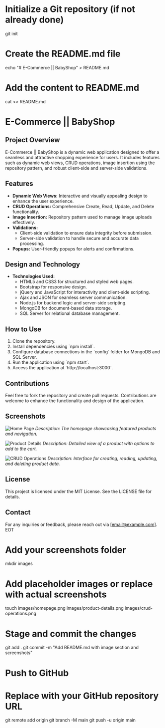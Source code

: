 # Initialize a Git repository (if not already done)
git init

# Create the README.md file
echo "# E-Commerce || BabyShop" > README.md

# Add the content to README.md
cat <<EOT >> README.md
# E-Commerce || BabyShop

## Project Overview
E-Commerce || BabyShop is a dynamic web application designed to offer a seamless and attractive shopping experience for users. It includes features such as dynamic web views, CRUD operations, image insertion using the repository pattern, and robust client-side and server-side validations.

## Features
- **Dynamic Web Views:** Interactive and visually appealing design to enhance the user experience.
- **CRUD Operations:** Comprehensive Create, Read, Update, and Delete functionality.
- **Image Insertion:** Repository pattern used to manage image uploads effectively.
- **Validations:**
  - Client-side validation to ensure data integrity before submission.
  - Server-side validation to handle secure and accurate data processing.
- **Popups:** User-friendly popups for alerts and confirmations.

## Design and Technology
- **Technologies Used:**
  - HTML5 and CSS3 for structured and styled web pages.
  - Bootstrap for responsive design.
  - jQuery and JavaScript for interactivity and client-side scripting.
  - Ajax and JSON for seamless server communication.
  - Node.js for backend logic and server-side scripting.
  - MongoDB for document-based data storage.
  - SQL Server for relational database management.

## How to Use
1. Clone the repository.
2. Install dependencies using \`npm install\`.
3. Configure database connections in the \`config\` folder for MongoDB and SQL Server.
4. Run the application using \`npm start\`.
5. Access the application at \`http://localhost:3000\`.

## Contributions
Feel free to fork the repository and create pull requests. Contributions are welcome to enhance the functionality and design of the application.

## Screenshots
![Home Page](images/homepage.png)
*Description: The homepage showcasing featured products and navigation.*

![Product Details](images/product-details.png)
*Description: Detailed view of a product with options to add to the cart.*

![CRUD Operations](images/crud-operations.png)
*Description: Interface for creating, reading, updating, and deleting product data.*

## License
This project is licensed under the MIT License. See the LICENSE file for details.

## Contact
For any inquiries or feedback, please reach out via [email@example.com].
EOT

# Add your screenshots folder
mkdir images
# Add placeholder images or replace with actual screenshots
touch images/homepage.png images/product-details.png images/crud-operations.png

# Stage and commit the changes
git add .
git commit -m "Add README.md with image section and screenshots"

# Push to GitHub
# Replace <repository-url> with your GitHub repository URL
git remote add origin <repository-url>
git branch -M main
git push -u origin main
